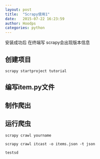 ```yaml
---
layout: post
title:  "Scrapy使用1"
date:   2015-07-22 16:23:59
author: Hoodps
categories: python
---
```



安装成功后  在终端写  scrapy会出现版本信息

## 创建项目
	
	scrapy startproject tutorial

## 编写item.py文件


## 制作爬出


## 运行爬虫

	scrapy crawl yourname

	scrapy crawl itcast -o items.json -t json

	testsd

